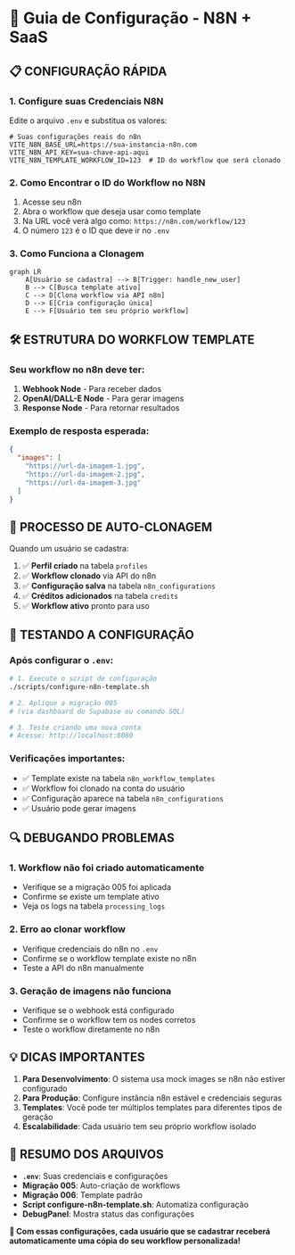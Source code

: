 # 🚀 Guia de Configuração - N8N + SaaS

## 📋 **CONFIGURAÇÃO RÁPIDA**

### 1. **Configure suas Credenciais N8N**

Edite o arquivo `.env` e substitua os valores:

```env
# Suas configurações reais do n8n
VITE_N8N_BASE_URL=https://sua-instancia-n8n.com
VITE_N8N_API_KEY=sua-chave-api-aqui
VITE_N8N_TEMPLATE_WORKFLOW_ID=123  # ID do workflow que será clonado
```

### 2. **Como Encontrar o ID do Workflow no N8N**

1. Acesse seu n8n
2. Abra o workflow que deseja usar como template
3. Na URL você verá algo como: `https://n8n.com/workflow/123`
4. O número `123` é o ID que deve ir no `.env`

### 3. **Como Funciona a Clonagem**

```mermaid
graph LR
    A[Usuário se cadastra] --> B[Trigger: handle_new_user]
    B --> C[Busca template ativo]
    C --> D[Clona workflow via API n8n]
    D --> E[Cria configuração única]
    E --> F[Usuário tem seu próprio workflow]
```

## 🛠️ **ESTRUTURA DO WORKFLOW TEMPLATE**

### Seu workflow no n8n deve ter:

1. **Webhook Node** - Para receber dados
2. **OpenAI/DALL-E Node** - Para gerar imagens
3. **Response Node** - Para retornar resultados

### Exemplo de resposta esperada:
```json
{
  "images": [
    "https://url-da-imagem-1.jpg",
    "https://url-da-imagem-2.jpg",
    "https://url-da-imagem-3.jpg"
  ]
}
```

## 🔄 **PROCESSO DE AUTO-CLONAGEM**

Quando um usuário se cadastra:

1. ✅ **Perfil criado** na tabela `profiles`
2. ✅ **Workflow clonado** via API do n8n
3. ✅ **Configuração salva** na tabela `n8n_configurations`
4. ✅ **Créditos adicionados** na tabela `credits`
5. ✅ **Workflow ativo** pronto para uso

## 🧪 **TESTANDO A CONFIGURAÇÃO**

### Após configurar o `.env`:

```bash
# 1. Execute o script de configuração
./scripts/configure-n8n-template.sh

# 2. Aplique a migração 005
# (via dashboard do Supabase ou comando SQL)

# 3. Teste criando uma nova conta
# Acesse: http://localhost:8080
```

### Verificações importantes:

- ✅ Template existe na tabela `n8n_workflow_templates`
- ✅ Workflow foi clonado na conta do usuário
- ✅ Configuração aparece na tabela `n8n_configurations`
- ✅ Usuário pode gerar imagens

## 🔍 **DEBUGANDO PROBLEMAS**

### 1. **Workflow não foi criado automaticamente**
- Verifique se a migração 005 foi aplicada
- Confirme se existe um template ativo
- Veja os logs na tabela `processing_logs`

### 2. **Erro ao clonar workflow**
- Verifique credenciais do n8n no `.env`
- Confirme se o workflow template existe no n8n
- Teste a API do n8n manualmente

### 3. **Geração de imagens não funciona**
- Verifique se o webhook está configurado
- Confirme se o workflow tem os nodes corretos
- Teste o workflow diretamente no n8n

## 💡 **DICAS IMPORTANTES**

1. **Para Desenvolvimento**: O sistema usa mock images se n8n não estiver configurado
2. **Para Produção**: Configure instância n8n estável e credenciais seguras
3. **Templates**: Você pode ter múltiplos templates para diferentes tipos de geração
4. **Escalabilidade**: Cada usuário tem seu próprio workflow isolado

## 🎯 **RESUMO DOS ARQUIVOS**

- **`.env`**: Suas credenciais e configurações
- **Migração 005**: Auto-criação de workflows
- **Migração 006**: Template padrão
- **Script configure-n8n-template.sh**: Automatiza configuração
- **DebugPanel**: Mostra status das configurações

**🚀 Com essas configurações, cada usuário que se cadastrar receberá automaticamente uma cópia do seu workflow personalizada!**
